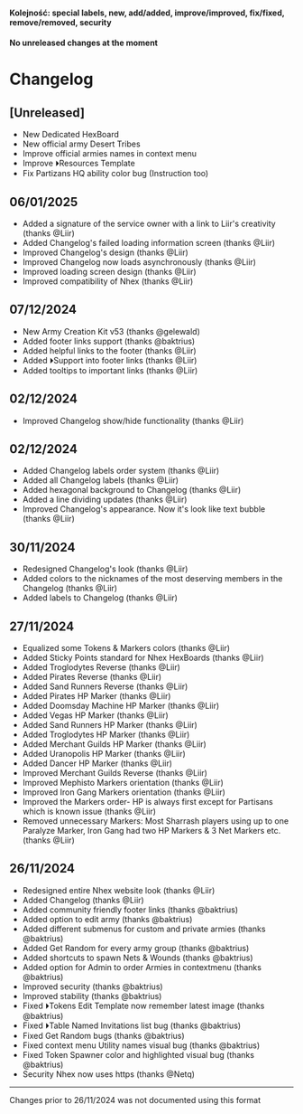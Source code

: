 ####  Kolejność: special labels, new, add/added, improve/improved, fix/fixed, remove/removed, security
####  No unreleased changes at the moment    

# Changelog

## [Unreleased]
 
- New Dedicated HexBoard
- New official army Desert Tribes
- Improve official armies names in context menu
- Improve ⏵Resources Template
- Fix Partizans HQ ability color bug (Instruction too)

## 06/01/2025

- Added a signature of the service owner with a link to Liir's creativity (thanks @Liir)
- Added Changelog's failed loading information screen (thanks @Liir)
- Improved Changelog's design (thanks @Liir)
- Improved Changelog now loads asynchronously (thanks @Liir)
- Improved loading screen design (thanks @Liir)
- Improved compatibility of Nhex (thanks @Liir)

## 07/12/2024

- New Army Creation Kit v53 (thanks @gelewald)
- Added footer links support (thanks @baktrius)
- Added helpful links to the footer (thanks @Liir)
- Added ⏵Support into footer links (thanks @Liir)
- Added tooltips to important links (thanks @Liir)

## 02/12/2024

- Improved Changelog show/hide functionality (thanks @Liir)

## 02/12/2024

- Added Changelog labels order system (thanks @Liir)
- Added all Changelog labels (thanks @Liir)
- Added hexagonal background to Changelog (thanks @Liir)
- Added a line dividing updates (thanks @Liir)
- Improved Changelog's appearance. Now it's look like text bubble (thanks @Liir)

## 30/11/2024

- Redesigned Changelog's look (thanks @Liir)
- Added colors to the nicknames of the most deserving members in the Changelog (thanks @Liir)
- Added labels to Changelog (thanks @Liir)

## 27/11/2024

- Equalized some Tokens & Markers colors (thanks @Liir)
- Added Sticky Points standard for Nhex HexBoards (thanks @Liir)
- Added Troglodytes Reverse (thanks @Liir)
- Added Pirates Reverse (thanks @Liir)
- Added Sand Runners Reverse (thanks @Liir)
- Added Pirates HP Marker (thanks @Liir)
- Added Doomsday Machine HP Marker (thanks @Liir)
- Added Vegas HP Marker (thanks @Liir)
- Added Sand Runners HP Marker (thanks @Liir)
- Added Troglodytes HP Marker (thanks @Liir)
- Added Merchant Guilds HP Marker (thanks @Liir)
- Added Uranopolis HP Marker (thanks @Liir)
- Added Dancer HP Marker (thanks @Liir)
- Improved Merchant Guilds Reverse (thanks @Liir)
- Improved Mephisto Markers orientation (thanks @Liir)
- Improved Iron Gang Markers orientation (thanks @Liir)
- Improved the Markers order- HP is always first except for Partisans which is known issue (thanks @Liir)
- Removed unnecessary Markers: Most Sharrash players using up to one Paralyze Marker, Iron Gang had two HP Markers & 3 Net Markers etc. (thanks @Liir)

## 26/11/2024

- Redesigned entire Nhex website look (thanks @Liir)
- Added Changelog (thanks @Liir)
- Added community friendly footer links (thanks @baktrius)
- Added option to edit army (thanks @baktrius)
- Added different submenus for custom and private armies (thanks @baktrius)
- Added Get Random for every army group (thanks @baktrius)
- Added shortcuts to spawn Nets & Wounds (thanks @baktrius)
- Added option for Admin to order Armies in contextmenu (thanks @baktrius)
- Improved security (thanks @baktrius)
- Improved stability (thanks @baktrius)
- Fixed ⏵Tokens Edit Template now remember latest image (thanks @baktrius)
- Fixed ⏵Table Named Invitations list bug (thanks @baktrius)
- Fixed Get Random bugs (thanks @baktrius)
- Fixed context menu Utility names visual bug (thanks @baktrius)
- Fixed Token Spawner color and highlighted visual bug (thanks @baktrius)
- Security Nhex now uses https (thanks @Netq)

_ _ _

Changes prior to 26/11/2024 was not documented using this format

